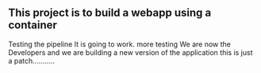 ## This project is to build a webapp using a container
Testing the pipeline
It is going to work.
more testing
We are now the Developers and we are building a new version of the application
this is just a patch...........
